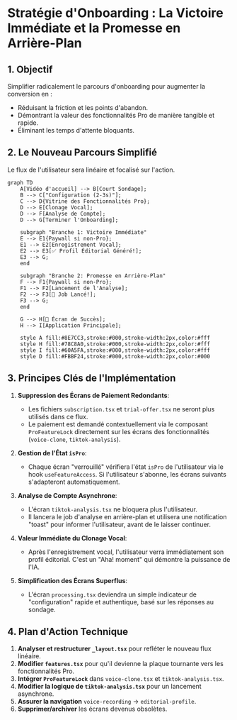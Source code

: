 # Stratégie d'Onboarding : La Victoire Immédiate et la Promesse en Arrière-Plan

## 1. Objectif

Simplifier radicalement le parcours d'onboarding pour augmenter la conversion en :

- Réduisant la friction et les points d'abandon.
- Démontrant la valeur des fonctionnalités Pro de manière tangible et rapide.
- Éliminant les temps d'attente bloquants.

## 2. Le Nouveau Parcours Simplifié

Le flux de l'utilisateur sera linéaire et focalisé sur l'action.

```mermaid
graph TD
    A[Vidéo d'accueil] --> B[Court Sondage];
    B --> C["Configuration (2-3s)"];
    C --> D{Vitrine des Fonctionnalités Pro};
    D --> E[Clonage Vocal];
    D --> F[Analyse de Compte];
    D --> G[Terminer l'Onboarding];

    subgraph "Branche 1: Victoire Immédiate"
    E --> E1{Paywall si non-Pro};
    E1 --> E2[Enregistrement Vocal];
    E2 --> E3[✅ Profil Éditorial Généré!];
    E3 --> G;
    end

    subgraph "Branche 2: Promesse en Arrière-Plan"
    F --> F1{Paywall si non-Pro};
    F1 --> F2[Lancement de l'Analyse];
    F2 --> F3[🚀 Job Lancé!];
    F3 --> G;
    end

    G --> H[🎉 Écran de Succès];
    H --> I[Application Principale];

    style A fill:#8E7CC3,stroke:#000,stroke-width:2px,color:#fff
    style H fill:#78C8A0,stroke:#000,stroke-width:2px,color:#fff
    style I fill:#60A5FA,stroke:#000,stroke-width:2px,color:#fff
    style D fill:#FBBF24,stroke:#000,stroke-width:2px,color:#000
```

## 3. Principes Clés de l'Implémentation

1.  **Suppression des Écrans de Paiement Redondants**:

    - Les fichiers `subscription.tsx` et `trial-offer.tsx` ne seront plus utilisés dans ce flux.
    - Le paiement est demandé contextuellement via le composant `ProFeatureLock` directement sur les écrans des fonctionnalités (`voice-clone`, `tiktok-analysis`).

2.  **Gestion de l'État `isPro`**:

    - Chaque écran "verrouillé" vérifiera l'état `isPro` de l'utilisateur via le hook `useFeatureAccess`. Si l'utilisateur s'abonne, les écrans suivants s'adapteront automatiquement.

3.  **Analyse de Compte Asynchrone**:

    - L'écran `tiktok-analysis.tsx` ne bloquera plus l'utilisateur.
    - Il lancera le job d'analyse en arrière-plan et utilisera une notification "toast" pour informer l'utilisateur, avant de le laisser continuer.

4.  **Valeur Immédiate du Clonage Vocal**:

    - Après l'enregistrement vocal, l'utilisateur verra immédiatement son profil éditorial. C'est un "Aha! moment" qui démontre la puissance de l'IA.

5.  **Simplification des Écrans Superflus**:
    - L'écran `processing.tsx` deviendra un simple indicateur de "configuration" rapide et authentique, basé sur les réponses au sondage.

## 4. Plan d'Action Technique

1.  **Analyser et restructurer `_layout.tsx`** pour refléter le nouveau flux linéaire.
2.  **Modifier `features.tsx`** pour qu'il devienne la plaque tournante vers les fonctionnalités Pro.
3.  **Intégrer `ProFeatureLock`** dans `voice-clone.tsx` et `tiktok-analysis.tsx`.
4.  **Modifier la logique de `tiktok-analysis.tsx`** pour un lancement asynchrone.
5.  **Assurer la navigation** `voice-recording` -> `editorial-profile`.
6.  **Supprimer/archiver** les écrans devenus obsolètes.
